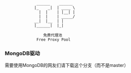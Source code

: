 ```
              ______    ______
             |_    _|  | ____ \     
               |  |    | |__| |   
               |  |    | _____/
             __|  |__  | |
             |______|  |_|

                 免费代理池
              Free Proxy Pool
```
### MongoDB驱动

需要使用MongoDB的网友们请下载这个分支（而不是master）
